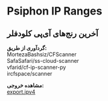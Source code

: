 # Psiphon IP Ranges
## آخرین رنج‌های آی‌پی کلودفلر

__گردآوری از طریق:__\
MortezaBashsiz/CFScanner\
SafaSafari/ss-cloud-scanner\
vfarid/cf-ip-scanner-py\
ircfspace/scanner

**مشاهده خروجی:**\
[export.ipv4](https://raw.githubusercontent.com/ircfspace/cf-ip-ranges/main/export.ipv4)

